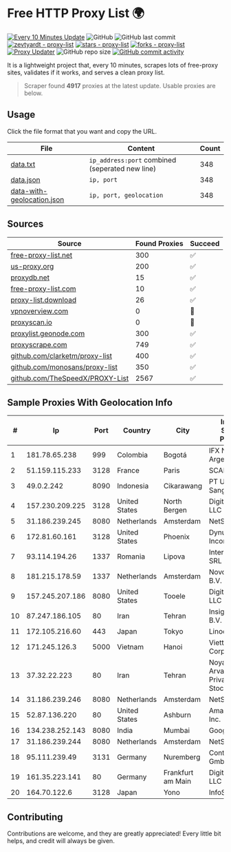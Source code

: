 
# Free HTTP Proxy List 🌍

[![Every 10 Minutes Update](https://github.com/mertguvencli/http-proxy-list/actions/workflows/main.yml/badge.svg?branch=main)](https://github.com/mertguvencli/http-proxy-list/actions/workflows/main.yml)
![GitHub](https://img.shields.io/github/license/mertguvencli/http-proxy-list)
![GitHub last commit](https://img.shields.io/github/last-commit/mertguvencli/http-proxy-list)
[![zevtyardt - proxy-list](https://img.shields.io/static/v1?label=zevtyardt&message=proxy-list&color=blue&logo=github)](https://github.com/zevtyardt/proxy-list "Go to GitHub repo")
[![stars - proxy-list](https://img.shields.io/github/stars/zevtyardt/proxy-list?style=social)](https://github.com/zevtyardt/proxy-list)
[![forks - proxy-list](https://img.shields.io/github/forks/zevtyardt/proxy-list?style=social)](https://github.com/zevtyardt/proxy-list)
[![Proxy Updater](https://github.com/zevtyardt/proxy-list/workflows/Proxy%20Updater/badge.svg)](https://github.com/zevtyardt/proxy-list/actions?query=workflow:"Proxy+Updater")
![GitHub repo size](https://img.shields.io/github/repo-size/zevtyardt/proxy-list)
[![GitHub commit activity](https://img.shields.io/github/commit-activity/m/zevtyardt/proxy-list?logo=commits)](https://github.com/zevtyardt/proxy-list/commits/main)

It is a lightweight project that, every 10 minutes, scrapes lots of free-proxy sites, validates if it works, and serves a clean proxy list.

> Scraper found **4917** proxies at the latest update. Usable proxies are below.

## Usage

Click the file format that you want and copy the URL.

|File|Content|Count|
|----|-------|-----|
|[data.txt](https://raw.githubusercontent.com/mertguvencli/http-proxy-list/main/proxy-list/data.txt)|`ip_address:port` combined (seperated new line)|348|
|[data.json](https://raw.githubusercontent.com/mertguvencli/http-proxy-list/main/proxy-list/data.json)|`ip, port`|348|
|[data-with-geolocation.json](https://raw.githubusercontent.com/mertguvencli/http-proxy-list/main/proxy-list/data-with-geolocation.json)|`ip, port, geolocation`|348|

## Sources

|Source|Found Proxies|Succeed|
|------|-------------|-------|
|[free-proxy-list.net](https://free-proxy-list.net)|300|✅|
|[us-proxy.org](https://www.us-proxy.org)|200|✅|
|[proxydb.net](http://proxydb.net)|15|✅|
|[free-proxy-list.com](https://free-proxy-list.com/?page=&port=&type%5B%5D=http&type%5B%5D=https&up_time=0&search=Search)|10|✅|
|[proxy-list.download](https://www.proxy-list.download/HTTP)|26|✅|
|[vpnoverview.com](https://vpnoverview.com/privacy/anonymous-browsing/free-proxy-servers)|0|🚫|
|[proxyscan.io](https://www.proxyscan.io)|0|🚫|
|[proxylist.geonode.com](https://proxylist.geonode.com/api/proxy-list?limit=300&page=1&sort_by=lastChecked&sort_type=desc&protocols=http,https)|300|✅|
|[proxyscrape.com](https://api.proxyscrape.com/v2/?request=displayproxies&protocol=http&timeout=10000&country=all&ssl=all&anonymity=all)|749|✅|
|[github.com/clarketm/proxy-list](https://raw.githubusercontent.com/clarketm/proxy-list/master/proxy-list-raw.txt)|400|✅|
|[github.com/monosans/proxy-list](https://raw.githubusercontent.com/monosans/proxy-list/main/proxies/http.txt)|350|✅|
|[github.com/TheSpeedX/PROXY-List](https://raw.githubusercontent.com/TheSpeedX/PROXY-List/master/http.txt)|2567|✅|


## Sample Proxies With Geolocation Info

|#|Ip|Port|Country|City|Internet Service Provider|
|-|--|----|-------|----|-------------------------|
|1|181.78.65.238|999|Colombia|Bogotá|IFX Networks Argentina S.R.L|
|2|51.159.115.233|3128|France|Paris|SCALEWAY|
|3|49.0.2.242|8090|Indonesia|Cikarawang|PT Usaha Adi Sanggoro|
|4|157.230.209.225|3128|United States|North Bergen|DigitalOcean, LLC|
|5|31.186.239.245|8080|Netherlands|Amsterdam|NetSkope Inc|
|6|172.81.60.161|3128|United States|Phoenix|Dynu Systems Incorporated|
|7|93.114.194.26|1337|Romania|Lipova|Interkvm Host SRL|
|8|181.215.178.59|1337|Netherlands|Amsterdam|NovoServe B.V.|
|9|157.245.207.186|8080|United States|Tooele|DigitalOcean, LLC|
|10|87.247.186.105|80|Iran|Tehran|Insightometrics B.V.|
|11|172.105.216.60|443|Japan|Tokyo|Linode, LLC|
|12|171.245.126.3|5000|Vietnam|Hanoi|Viettel Corporation|
|13|37.32.22.223|80|Iran|Tehran|Noyan Abr Arvan Co. ( Private Joint Stock)|
|14|31.186.239.246|8080|Netherlands|Amsterdam|NetSkope Inc|
|15|52.87.136.220|80|United States|Ashburn|Amazon.com, Inc.|
|16|134.238.252.143|8080|India|Mumbai|Google LLC|
|17|31.186.239.244|8080|Netherlands|Amsterdam|NetSkope Inc|
|18|95.111.239.49|3131|Germany|Nuremberg|Contabo GmbH|
|19|161.35.223.141|80|Germany|Frankfurt am Main|DigitalOcean, LLC|
|20|164.70.122.6|3128|Japan|Yono|InfoSphere|



## Contributing

Contributions are welcome, and they are greatly appreciated! Every
little bit helps, and credit will always be given.

